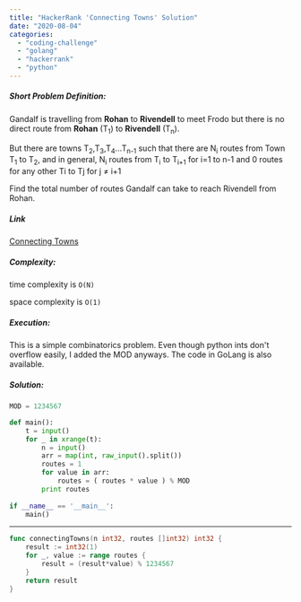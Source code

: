 ```yaml
---
title: "HackerRank 'Connecting Towns' Solution"
date: "2020-08-04"
categories: 
  - "coding-challenge"
  - "golang"
  - "hackerrank"
  - "python"
---
```


##### Short Problem Definition:

Gandalf is travelling from **Rohan** to **Rivendell** to meet Frodo but there is no direct route from **Rohan** (T<sub>1</sub>) to **Rivendell** (T<sub>n</sub>).

But there are towns T<sub>2</sub>,T<sub>3</sub>,T<sub>4</sub>...T<sub>n-1</sub> such that there are N<sub>i</sub> routes from Town T<sub>1</sub> to T<sub>2</sub>, and in general, N<sub>i</sub> routes from T<sub>i</sub> to T<sub>i+1</sub> for i=1 to n-1 and 0 routes for any other Ti to Tj for j ≠ i+1

Find the total number of routes Gandalf can take to reach Rivendell from Rohan.

##### Link

[Connecting Towns](https://www.hackerrank.com/challenges/connecting-towns/problem)

##### Complexity:

time complexity is `O(N)`

space complexity is `O(1)`

##### Execution:

This is a simple combinatorics problem. Even though python ints don't overflow easily, I added the MOD anyways. The code in GoLang is also available.

##### Solution:

```python
MOD = 1234567

def main():
    t = input()
    for _ in xrange(t):
        n = input()
        arr = map(int, raw_input().split())
        routes = 1
        for value in arr:
            routes = ( routes * value ) % MOD
        print routes
    
if __name__ == '__main__':
    main()
```

* * *

```go
func connectingTowns(n int32, routes []int32) int32 {
    result := int32(1)
    for _, value := range routes {
        result = (result*value) % 1234567
    }
    return result
}
```
